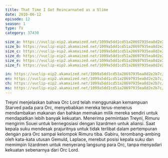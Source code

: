 ```yaml
---
title: That Time I Got Reincarnated as a Slime
date: 2010-06-12
episode: 12
season: 1
type: TV
category: 37430

size_a: https://vuclip-eip2.akamaized.net/1099a5dd1cd51a28697935ea8d2e2b7c/vp63207_V20210324053829/hlsc_e2931_2.m3u8
size_b: https://vuclip-eip2.akamaized.net/1099a5dd1cd51a28697935ea8d2e2b7c/vp63207_V20210324053829/hlsc_e2931_3.m3u8
size_c: https://vuclip-eip2.akamaized.net/1099a5dd1cd51a28697935ea8d2e2b7c/vp63207_V20210324053829/hlsc_e2931_4.m3u8
size_d: https://vuclip-eip2.akamaized.net/1099a5dd1cd51a28697935ea8d2e2b7c/vp63207_V20210324053829/hlsc_e2931_5.m3u8
size_e: https://vuclip-eip2.akamaized.net/1099a5dd1cd51a28697935ea8d2e2b7c/vp63207_V20210324053829/hlsc_e2931_6.m3u8
size_f: https://vuclip-eip2.akamaized.net/1099a5dd1cd51a28697935ea8d2e2b7c/vp63207_V20210324053829/hlsc_e2931_7.m3u8

in: https://vuclip-eip2.akamaized.net/1099a5dd1cd51a28697935ea8d2e2b7c/id.vtt
en: https://vuclip-eip2.akamaized.net/1099a5dd1cd51a28697935ea8d2e2b7c/en.vtt
ch: https://vuclip-eip2.akamaized.net/1099a5dd1cd51a28697935ea8d2e2b7c/zh-TW.vtt
ms: https://vuclip-eip2.akamaized.net/1099a5dd1cd51a28697935ea8d2e2b7c/ms.vtt
---
```

Treyni menjelaskan bahwa Orc Lord telah menggunakan kemampuan Starved pada para Orc, menyebabkan mereka terus-menerus mendambakan makanan dan bahkan memakan milik mereka sendiri untuk mendapatkan lebih banyak kekuatan. Menerima permintaan Treyni, Rimuru mengirim Souei untuk bernegosiasi dengan lizardmen untuk aliansi. Saat kepala suku mendesak prajuritnya untuk tidak terlibat dalam pertempuran dengan para Orc sampai kelompok Rimuru tiba. Gabiru, terombang-ambing oleh kata-kata utusan Gemuld, Laplace, merebut posisi kepala suku dan memimpin lizardmen untuk menyerang langsung para Orc, tanpa menyadari kekuatan sebenarnya dari Orc Lord.